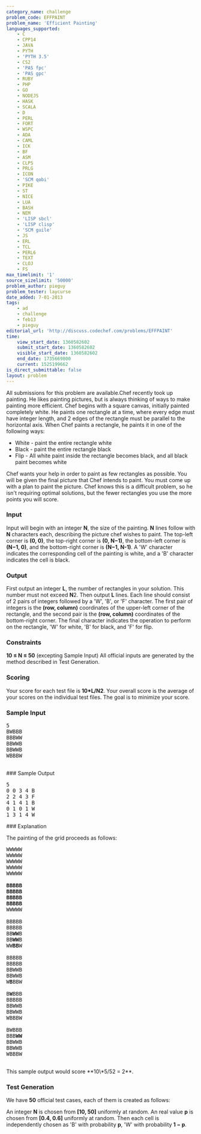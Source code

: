 ```yaml
---
category_name: challenge
problem_code: EFFPAINT
problem_name: 'Efficient Painting'
languages_supported:
    - C
    - CPP14
    - JAVA
    - PYTH
    - 'PYTH 3.5'
    - CS2
    - 'PAS fpc'
    - 'PAS gpc'
    - RUBY
    - PHP
    - GO
    - NODEJS
    - HASK
    - SCALA
    - D
    - PERL
    - FORT
    - WSPC
    - ADA
    - CAML
    - ICK
    - BF
    - ASM
    - CLPS
    - PRLG
    - ICON
    - 'SCM qobi'
    - PIKE
    - ST
    - NICE
    - LUA
    - BASH
    - NEM
    - 'LISP sbcl'
    - 'LISP clisp'
    - 'SCM guile'
    - JS
    - ERL
    - TCL
    - PERL6
    - TEXT
    - CLOJ
    - FS
max_timelimit: '1'
source_sizelimit: '50000'
problem_author: pieguy
problem_tester: laycurse
date_added: 7-01-2013
tags:
    - ad
    - challenge
    - feb13
    - pieguy
editorial_url: 'http://discuss.codechef.com/problems/EFFPAINT'
time:
    view_start_date: 1360582602
    submit_start_date: 1360582602
    visible_start_date: 1360582602
    end_date: 1735669800
    current: 1525199662
is_direct_submittable: false
layout: problem
---
```

All submissions for this problem are available.Chef recently took up painting. He likes painting pictures, but is always thinking of ways to make painting more efficient. Chef begins with a square canvas, initially painted completely white. He paints one rectangle at a time, where every edge must have integer length, and 2 edges of the rectangle must be parallel to the horizontal axis. When Chef paints a rectangle, he paints it in one of the following ways:

- White - paint the entire rectangle white
- Black - paint the entire rectangle black
- Flip - All white paint inside the rectangle becomes black, and all black paint becomes white

Chef wants your help in order to paint as few rectangles as possible. You will be given the final picture that Chef intends to paint. You must come up with a plan to paint the picture. Chef knows this is a difficult problem, so he isn't requiring optimal solutions, but the fewer rectangles you use the more points you will score.

### Input

Input will begin with an integer **N**, the size of the painting. **N** lines follow with **N** characters each, describing the picture chef wishes to paint. The top-left corner is **(0, 0)**, the top-right corner is **(0, N−1)**, the bottom-left corner is **(N−1, 0)**, and the bottom-right corner is **(N−1, N-1)**. A 'W' character indicates the corresponding cell of the painting is white, and a 'B' character indicates the cell is black.

### Output

First output an integer **L**, the number of rectangles in your solution. This number must not exceed **N**2. Then output **L** lines. Each line should consist of 2 pairs of integers followed by a 'W', 'B', or 'F' character. The first pair of integers is the **(row, column)** coordinates of the upper-left corner of the rectangle, and the second pair is the **(row, column)** coordinates of the bottom-right corner. The final character indicates the operation to perform on the rectangle, 'W' for white, 'B' for black, and 'F' for flip.

### Constraints

**10 ≤ N ≤ 50** (excepting Sample Input)
All official inputs are generated by the method described in Test Generation.

### Scoring

Your score for each test file is **10\*L/N2**. Your overall score is the average of your scores on the individual test files. The goal is to minimize your score.

### Sample Input

<pre>5
BWBBB
BBBWW
BBWWB
BBWWB
WBBBW

</pre>### Sample Output
<pre>5
0 0 3 4 B
2 2 4 3 F
4 1 4 1 B
0 1 0 1 W
1 3 1 4 W
</pre>### Explanation

The painting of the grid proceeds as follows:

<pre>WWWWW
WWWWW
WWWWW
WWWWW
WWWWW

<b>BBBBB</b>
<b>BBBBB</b>
<b>BBBBB</b>
<b>BBBBB</b>
WWWWW

BBBBB
BBBBB
BB<b>WW</b>B
BB<b>WW</b>B
WW<b>BB</b>W

BBBBB
BBBBB
BBWWB
BBWWB
W<b>B</b>BBW

B<b>W</b>BBB
BBBBB
BBWWB
BBWWB
WBBBW

BWBBB
BBB<b>WW</b>
BBWWB
BBWWB
WBBBW

</pre>This sample output would score **10\*5/52 = 2**.
### Test Generation

We have **50** official test cases, each of them is created as follows:

An integer **N** is chosen from **\[10, 50\]** uniformly at random. An real value **p** is chosen from **\[0.4, 0.6\]** uniformly at random. Then each cell is independently chosen as 'B' with probability **p**, 'W' with probability **1 − p**.
